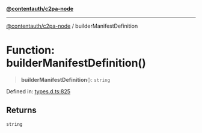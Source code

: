 [**@contentauth/c2pa-node**](../README.md)

***

[@contentauth/c2pa-node](../README.md) / builderManifestDefinition

# Function: builderManifestDefinition()

> **builderManifestDefinition**(): `string`

Defined in: [types.d.ts:825](https://github.com/contentauth/c2pa-node-v2/blob/8bb2490bb1f0c6c00c0930669451a7750cccfebc/js-src/types.d.ts#L825)

## Returns

`string`
